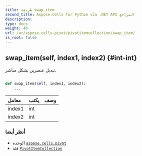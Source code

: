 ```yaml
---
title: طريقة swap_item
second_title: Aspose.Cells for Python via .NET API المراجع
description:
type: docs
weight: 40
url: /ar/aspose.cells.pivot/pivotitemcollection/swap_item/
is_root: false
---
```

##  swap_item(self, index1, index2) {#int-int}
تبديل عنصرين بشكل مباشر.



```python

def swap_item(self, index1, index2):
    ...
```


| معامل| يكتب| وصف|
| :- | :- | :- |
| index1 | int |  |
| index2 | int |  |



###  أنظر أيضا
* الوحدة [`aspose.cells.pivot`](../../)
* فئة [`PivotItemCollection`](/cells/python-net/ar/aspose.cells.pivot/pivotitemcollection)
